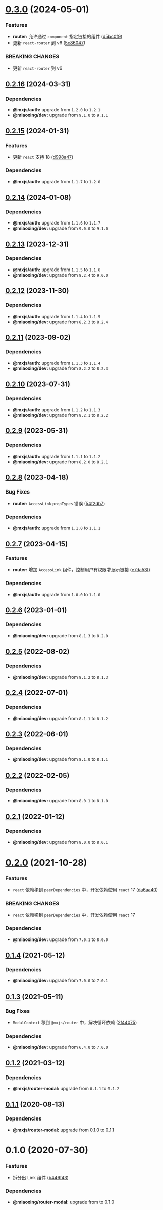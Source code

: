 # [0.3.0](https://github.com/miaoxing/mxjs-router/compare/v0.2.16...v0.3.0) (2024-05-01)


### Features

* **router:** 允许通过 `component` 指定链接的组件 ([d5bc0f9](https://github.com/miaoxing/mxjs-router/commit/d5bc0f93ec555d378ec2265ab3ffe9af7e230e9c))
* 更新 `react-router` 到 v6 ([5c86047](https://github.com/miaoxing/mxjs-router/commit/5c86047d0681c12e7000f89a2d5bf63cb4134247))


### BREAKING CHANGES

* 更新 `react-router` 到 v6

## [0.2.16](https://github.com/miaoxing/mxjs-router/compare/v0.2.15...v0.2.16) (2024-03-31)





### Dependencies

* **@mxjs/auth:** upgrade from `1.2.0` to `1.2.1`
* **@miaoxing/dev:** upgrade from `9.1.0` to `9.1.1`

## [0.2.15](https://github.com/miaoxing/mxjs-router/compare/v0.2.14...v0.2.15) (2024-01-31)


### Features

* 更新 `react` 支持 18 ([d998a47](https://github.com/miaoxing/mxjs-router/commit/d998a47227a7641ba1d93f97bdf619fe67abdb8d))





### Dependencies

* **@mxjs/auth:** upgrade from `1.1.7` to `1.2.0`

## [0.2.14](https://github.com/miaoxing/mxjs-router/compare/v0.2.13...v0.2.14) (2024-01-08)





### Dependencies

* **@mxjs/auth:** upgrade from `1.1.6` to `1.1.7`
* **@miaoxing/dev:** upgrade from `9.0.0` to `9.1.0`

## [0.2.13](https://github.com/miaoxing/mxjs-router/compare/v0.2.12...v0.2.13) (2023-12-31)





### Dependencies

* **@mxjs/auth:** upgrade from `1.1.5` to `1.1.6`
* **@miaoxing/dev:** upgrade from `8.2.4` to `9.0.0`

## [0.2.12](https://github.com/miaoxing/mxjs-router/compare/v0.2.11...v0.2.12) (2023-11-30)





### Dependencies

* **@mxjs/auth:** upgrade from `1.1.4` to `1.1.5`
* **@miaoxing/dev:** upgrade from `8.2.3` to `8.2.4`

## [0.2.11](https://github.com/miaoxing/mxjs-router/compare/v0.2.10...v0.2.11) (2023-09-02)





### Dependencies

* **@mxjs/auth:** upgrade from `1.1.3` to `1.1.4`
* **@miaoxing/dev:** upgrade from `8.2.2` to `8.2.3`

## [0.2.10](https://github.com/miaoxing/mxjs-router/compare/v0.2.9...v0.2.10) (2023-07-31)





### Dependencies

* **@mxjs/auth:** upgrade from `1.1.2` to `1.1.3`
* **@miaoxing/dev:** upgrade from `8.2.1` to `8.2.2`

## [0.2.9](https://github.com/miaoxing/mxjs-router/compare/v0.2.8...v0.2.9) (2023-05-31)





### Dependencies

* **@mxjs/auth:** upgrade from `1.1.1` to `1.1.2`
* **@miaoxing/dev:** upgrade from `8.2.0` to `8.2.1`

## [0.2.8](https://github.com/miaoxing/mxjs-router/compare/v0.2.7...v0.2.8) (2023-04-18)


### Bug Fixes

* **router:** `AccessLink` `propTypes` 错误 ([54f2db7](https://github.com/miaoxing/mxjs-router/commit/54f2db7dbfd8c2fc488669ad4a22b0ce7e3ca7d3))





### Dependencies

* **@mxjs/auth:** upgrade from `1.1.0` to `1.1.1`

## [0.2.7](https://github.com/miaoxing/mxjs-router/compare/v0.2.6...v0.2.7) (2023-04-15)


### Features

* **router:** 增加 `AccessLink` 组件，控制用户有权限才展示链接 ([e7da53f](https://github.com/miaoxing/mxjs-router/commit/e7da53fe1fbc20aad97904e73f45ec7ed589f1e3))





### Dependencies

* **@mxjs/auth:** upgrade from `1.0.0` to `1.1.0`

## [0.2.6](https://github.com/miaoxing/mxjs-router/compare/v0.2.5...v0.2.6) (2023-01-01)





### Dependencies

* **@miaoxing/dev:** upgrade from `8.1.3` to `8.2.0`

## [0.2.5](https://github.com/miaoxing/mxjs-router/compare/v0.2.4...v0.2.5) (2022-08-02)





### Dependencies

* **@miaoxing/dev:** upgrade from `8.1.2` to `8.1.3`

## [0.2.4](https://github.com/miaoxing/mxjs-router/compare/v0.2.3...v0.2.4) (2022-07-01)





### Dependencies

* **@miaoxing/dev:** upgrade from `8.1.1` to `8.1.2`

## [0.2.3](https://github.com/miaoxing/mxjs-router/compare/v0.2.2...v0.2.3) (2022-06-01)





### Dependencies

* **@miaoxing/dev:** upgrade from `8.1.0` to `8.1.1`

## [0.2.2](https://github.com/miaoxing/mxjs-router/compare/v0.2.1...v0.2.2) (2022-02-05)





### Dependencies

* **@miaoxing/dev:** upgrade from `8.0.1` to `8.1.0`

## [0.2.1](https://github.com/miaoxing/mxjs-router/compare/v0.2.0...v0.2.1) (2022-01-12)





### Dependencies

* **@miaoxing/dev:** upgrade from `8.0.0` to `8.0.1`

# [0.2.0](https://github.com/miaoxing/mxjs-router/compare/v0.1.4...v0.2.0) (2021-10-28)


### Features

* `react` 依赖移到 `peerDependencies` 中，开发依赖使用 `react` 17 ([da6aa40](https://github.com/miaoxing/mxjs-router/commit/da6aa400284bb87f8c1dbbf74d5f93966d39464b))


### BREAKING CHANGES

* `react` 依赖移到 `peerDependencies` 中，开发依赖使用 `react` 17





### Dependencies

* **@miaoxing/dev:** upgrade from `7.0.1` to `8.0.0`

## [0.1.4](https://github.com/miaoxing/mxjs-router/compare/v0.1.3...v0.1.4) (2021-05-12)





### Dependencies

* **@miaoxing/dev:** upgrade from `7.0.0` to `7.0.1`

## [0.1.3](https://github.com/miaoxing/mxjs-router/compare/v0.1.2...v0.1.3) (2021-05-11)


### Bug Fixes

* `ModalContext` 移到 `@mxjs/router` 中，解决循环依赖 ([2f44075](https://github.com/miaoxing/mxjs-router/commit/2f4407523b50db9dd3c034ea0857e5571ad46dc4))





### Dependencies

* **@miaoxing/dev:** upgrade from `6.4.0` to `7.0.0`

## [0.1.2](https://github.com/miaoxing/mxjs-router/compare/v0.1.1...v0.1.2) (2021-03-12)





### Dependencies

* **@mxjs/router-modal:** upgrade from `0.1.1` to `0.1.2`

## [0.1.1](https://github.com/miaoxing/mxjs-router/compare/v0.1.0...v0.1.1) (2020-08-13)





### Dependencies

* **@mxjs/router-modal:** upgrade from 0.1.0 to 0.1.1

# 0.1.0 (2020-07-30)


### Features

* 拆分出 Link 组件 ([b446f43](https://github.com/miaoxing/mxjs-router/commit/b446f43667cb89cfb33a532f4b929ea58d709de3))





### Dependencies

* **@miaoxing/router-modal:** upgrade from  to 0.1.0
